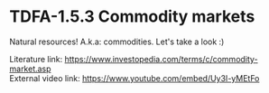 # TDFA-1.5.3 Commodity markets
Natural resources! A.k.a: commodities. Let's take a look :)

Literature link: https://www.investopedia.com/terms/c/commodity-market.asp  
External video link: https://www.youtube.com/embed/Uy3I-yMEtFo  
